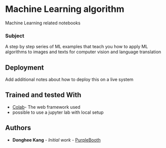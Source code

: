 # Machine Learning algorithm

Machine Learning related notebooks

### Subject

A step by step series of ML examples that teach you how to apply ML algorithms to images and texts for computer vision and language translation


## Deployment

Add additional notes about how to deploy this on a live system

## Trained and tested With

* [Colab](https://colab.research.google.com/)- The web framework used
* possible to use a jupyter lab with local setup 



## Authors

* **Donghee Kang** - *Initial work* - [PurpleBooth](https://github.com/DongheeKang)
